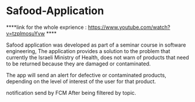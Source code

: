 # Safood-Application

****link for the whole exprience : https://www.youtube.com/watch?v=tzplmosuYvw ****

Safood application was developed as part of a seminar course in software engineering, 
The application provides a solution to the problem that currently the Israeli Ministry of Health,
does not warn of products that need to be returned because they are damaged or contaminated.

The app will send an alert for defective or contaminated products, depending on the level of interest of the user for that product.

notification send by FCM After being filtered by topic.
